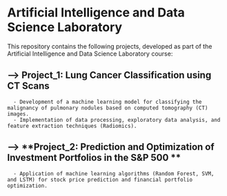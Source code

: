 # Artificial Intelligence and Data Science Laboratory  

This repository contains the following projects, developed as part of the Artificial Intelligence and Data Science Laboratory course:  

## --> **Project_1: Lung Cancer Classification using CT Scans**
      - Development of a machine learning model for classifying the malignancy of pulmonary nodules based on computed tomography (CT) images.
      - Implementation of data processing, exploratory data analysis, and feature extraction techniques (Radiomics).

## --> **Project_2: Prediction and Optimization of Investment Portfolios in the S&P 500 ** 
      - Application of machine learning algorithms (Random Forest, SVM, and LSTM) for stock price prediction and financial portfolio optimization.  
